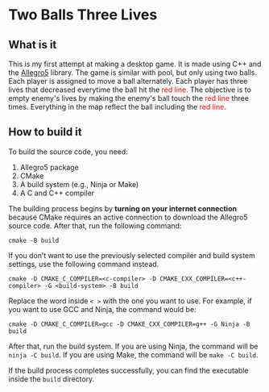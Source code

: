 # Two Balls Three Lives

## What is it

This is my first attempt at making a desktop game. It is made using C++ and the [Allegro5](https://liballeg.org/) library. The game is similar with pool, but only using two balls. Each player is assigned to move a ball alternately. Each player has three lives that decreased everytime the ball hit the <font color="red">red line</font>. The objective is to empty enemy's lives by making the enemy's ball touch the <font color="red">red line</font> three times. Everything in the map reflect the ball including the <font color="red">red line</font>.
<!-- * It is a 2D turn-based board game. -->
<!-- * It currently doesn't have assets (everything is drawn as 2D primitives). -->
<!-- * It currently only supports two-player mode and has only one map. -->
<!-- * It primarily uses the mouse for input. -->

## How to build it

To build the source code, you need:
1. Allegro5 package
2. CMake
3. A build system (e.g., Ninja or Make)
4. A C and C++ compiler

<!-- Make sure all of them are installed and available in your platform's path (`%PATH` on Windows, `$PATH` on Linux and macOS) before proceeding. -->

The building process begins by **turning on your internet connection** because CMake requires an active connection to download the Allegro5 source code. After that, run the following command:

	cmake -B build

If you don’t want to use the previously selected compiler and build system settings, use the following command instead.

	cmake -D CMAKE_C_COMPILER=<c-compiler> -D CMAKE_CXX_COMPILER=<c++-compiler> -G <build-system> -B build

Replace the word inside `< >` with the one you want to use. For example, if you want to use GCC and Ninja, the command would be:

<!-- cmake -D CMAKE_C_COMPILER=gcc -D CMAKE_CXX_COMPILER=g++ -DCMAKE_BUILD_TYPE=Debug -G Ninja -B build -->
	cmake -D CMAKE_C_COMPILER=gcc -D CMAKE_CXX_COMPILER=g++ -G Ninja -B build

After that, run the build system. If you are using Ninja, the command will be `ninja -C build`. If you are using Make, the command will be `make -C build`.

If the build process completes successfully, you can find the executable inside the `build` directory.
